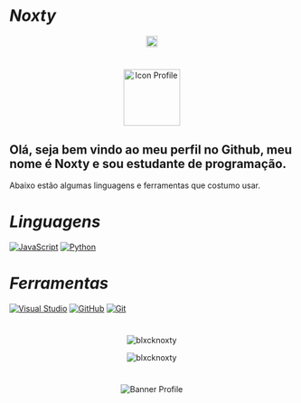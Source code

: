 #                                                                    *Noxty*

<p align="center">
<a href="https://twitter.com/N0xty" target="blank"><img align="center" src="https://img.icons8.com/fluent/48/000000/twitter.png" alt="Twitter" height="20" width="20" /></a>

#

<p align="center"><img src="https://cdn.discordapp.com/attachments/801224398598045757/807631707863253022/7684a0405689ee9952bcc798faf01a43.png" alt="Icon Profile" height="100" width="100" /></p>

## Olá, seja bem vindo ao meu perfil no Github, meu nome é Noxty e sou estudante de programação.

Abaixo estão algumas linguagens e ferramentas que costumo usar.

#                                                                    *Linguagens*

 [![JavaScript](https://img.icons8.com/color/50/000000/javascript.png)]()
 [![Python](https://img.icons8.com/color/48/000000/python.png)]()

#                                                                    *Ferramentas*

[![Visual Studio](https://img.icons8.com/fluent/48/000000/visual-studio-code-2019.png)]()
[![GitHub](https://img.icons8.com/ios/50/000000/github.png)]()
[![Git](https://cdn3.iconfinder.com/data/icons/social-media-2169/24/social_media_social_media_logo_git-48.png)]()

#

<p align="center"><img src="https://github-readme-stats.vercel.app/api?username=blxcknoxty&show_icons=true&include_all_commits=true&count_private=true" alt="blxcknoxty"/></p>

<p align="center"><img src="https://github-readme-stats.vercel.app/api/top-langs/?username=blxcknoxty&layout=compact&card_width=445" alt="blxcknoxty"/></p>

#

<p align="center"><img src="https://media.discordapp.net/attachments/801224398598045757/807631706760675338/4b86574004bfdd82a84459e7979cee05.jpg" alt="Banner Profile"/></p>
